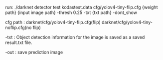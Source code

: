 run: ./darknet detector test kodastest.data cfg/yolov4-tiny-flip.cfg {weight path} {input image path} -thresh 0.25 -txt {txt path} -dont_show

cfg path : darknet/cfg/yolov4-tiny-flip.cfg(flip) 
           darknet/cfg/yolov4-tiny-noflip.cfg(no flip)

-txt : Object detection information for the image is saved as a saved result.txt file.

-out : save prediction image
